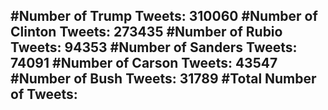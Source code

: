 #Number of Trump Tweets: 310060
#Number of Clinton Tweets: 273435
#Number of Rubio Tweets: 94353
#Number of Sanders Tweets: 74091
#Number of Carson Tweets: 43547
#Number of Bush Tweets: 31789
#Total Number of Tweets:  
---
